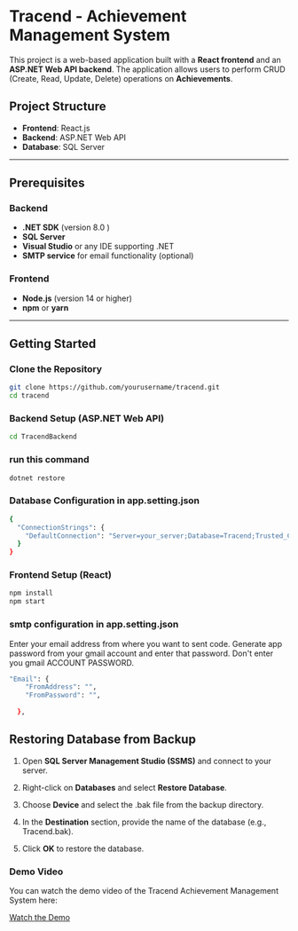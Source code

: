 # Tracend - Achievement Management System

This project is a web-based application built with a **React frontend** and an **ASP.NET Web API backend**. The application allows users to perform CRUD (Create, Read, Update, Delete) operations on **Achievements**.

## Project Structure

- **Frontend**: React.js
- **Backend**: ASP.NET Web API
- **Database**: SQL Server

---

## Prerequisites

### Backend
- **.NET SDK** (version 8.0 )
- **SQL Server**
- **Visual Studio** or any IDE supporting .NET
- **SMTP service** for email functionality (optional)

### Frontend
- **Node.js** (version 14 or higher)
- **npm** or **yarn**

---

## Getting Started

### Clone the Repository

```bash
git clone https://github.com/yourusername/tracend.git
cd tracend
``` 
### Backend Setup (ASP.NET Web API)

```bash
cd TracendBackend
```

### run this command
```bash 
dotnet restore
```

### Database Configuration in app.setting.json
```bash
{
  "ConnectionStrings": {
    "DefaultConnection": "Server=your_server;Database=Tracend;Trusted_Connection=True;"
  }
}
```
### Frontend Setup (React)
```bash
npm install
npm start
```
### smtp configuration in app.setting.json
Enter your email address from where you want to sent code.
Generate app password from your gmail account and enter that password. Don't enter you gmail ACCOUNT PASSWORD.
```bash
"Email": {
    "FromAddress": "",  
    "FromPassword": "",
    
  },
```
Restoring Database from Backup
------------------------------

1.  Open **SQL Server Management Studio (SSMS)** and connect to your server.
    
2.  Right-click on **Databases** and select **Restore Database**.
    
3.  Choose **Device** and select the .bak file from the backup directory.
    
4.  In the **Destination** section, provide the name of the database (e.g., Tracend.bak).
    
5.  Click **OK** to restore the database.


### Demo Video

You can watch the demo video of the Tracend Achievement Management System here:

[Watch the Demo](https://www.youtube.com/watch?v=obMNnxemlQc)

